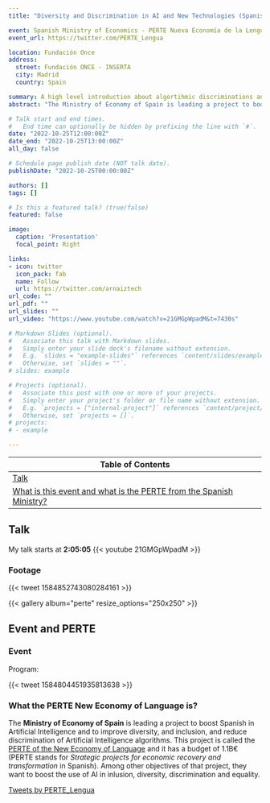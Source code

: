 ```yaml
---
title: "Diversity and Discrimination in AI and New Technologies (Spanish)"

event: Spanish Ministry of Economics - PERTE Nueva Economía de la Lengua
event_url: https://twitter.com/PERTE_Lengua

location: Fundación Once
address:
  street: Fundación ONCE - INSERTA
  city: Madrid
  country: Spain

summary: A high level introduction about algortihmic discriminations and lack of diversity and the AI challenges to solve this problem [Scientific Dissemination talk].
abstract: "The Ministry of Economy of Spain is leading a project to boost Spanish in Artificial Intelligence and to improve diversity, and inclusion, and reduce discrimination of Artificial Intelligence algorithms. This project is called the PERTE of the New Economy of Language. In this scope, I present the main reasons we want to use AI to reduce discrimination in algorithmic decision-making and improve diversity in social dynamics, the potential risk of using AI algorithms without a proper social design, and the challenges and next research steps."

# Talk start and end times.
#   End time can optionally be hidden by prefixing the line with `#`.
date: "2022-10-25T12:00:00Z"
date_end: "2022-10-25T13:00:00Z"
all_day: false

# Schedule page publish date (NOT talk date).
publishDate: "2022-10-25T00:00:00Z"

authors: []
tags: []

# Is this a featured talk? (true/false)
featured: false

image:
  caption: 'Presentation'
  focal_point: Right

links:
- icon: twitter
  icon_pack: fab
  name: Follow
  url: https://twitter.com/arnaiztech
url_code: ""
url_pdf: ""
url_slides: ""
url_video: "https://www.youtube.com/watch?v=21GMGpWpadM&t=7430s"

# Markdown Slides (optional).
#   Associate this talk with Markdown slides.
#   Simply enter your slide deck's filename without extension.
#   E.g. `slides = "example-slides"` references `content/slides/example-slides.md`.
#   Otherwise, set `slides = ""`.
# slides: example

# Projects (optional).
#   Associate this post with one or more of your projects.
#   Simply enter your project's folder or file name without extension.
#   E.g. `projects = ["internal-project"]` references `content/project/deep-learning/index.md`.
#   Otherwise, set `projects = []`.
# projects:
# - example

---
```


| Table of Contents |
|--------|
| [Talk](#talk) |
| [What is this event and what is the PERTE from the Spanish Ministry?](#event-and-perte) |


## Talk

My talk starts at **2:05:05**
{{< youtube 21GMGpWpadM >}}

### Footage

{{< tweet 1584852743080284161 >}}

{{< gallery album="perte" resize_options="250x250" >}}

## Event and PERTE

### Event

Program:

{{< tweet 1584804451935813638 >}}

### What the PERTE New Economy of Language is?

The **Ministry of Economy of Spain** is leading a project to boost Spanish in Artificial Intelligence and to improve diversity, and inclusion, and reduce discrimination of Artificial Intelligence algorithms. This project is called the [PERTE of the New Economy of Language](https://planderecuperacion.gob.es/como-acceder-a-los-fondos/pertes/perte-nueva-economia-de-la-lengua) and it has a budget of 1.1B€ (PERTE stands for *Strategic projects for economic recovery and transformation* in Spanish). Among other objectives of that project, they want to boost the use of AI in inlusion, diversity, discrimination and equality.

<a class="twitter-timeline" data-width="500" data-height="400" data-theme="dark" href="https://twitter.com/PERTE_Lengua?ref_src=twsrc%5Etfw">Tweets by PERTE_Lengua</a> <script async src="https://platform.twitter.com/widgets.js" charset="utf-8"></script>



